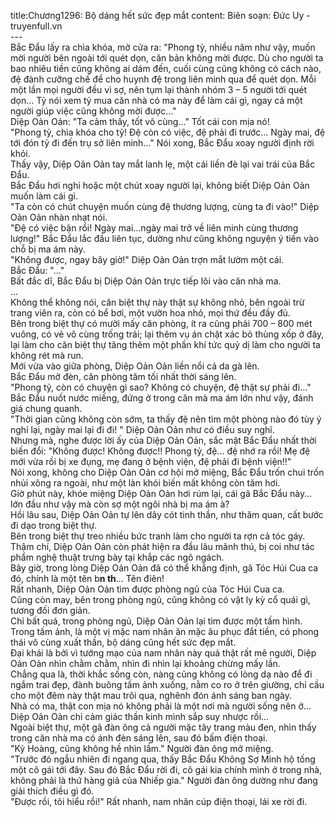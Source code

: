 title:Chương1296: Bộ dáng hết sức đẹp mắt
content:
Biên soạn: Đức Uy - truyenfull.vn<br>---<br>Bắc Đẩu lấy ra chìa khóa, mở cửa ra: "Phong tỷ, nhiều năm như vậy, muốn mời người bên ngoài tới quét dọn, căn bản không mời được. Dù cho người ta bao nhiêu tiền cũng không ai dám đến, cuối cùng cũng không có cách nào, đệ đành cưỡng chế để cho huynh đệ trong liên minh qua để quét dọn. Mỗi một lần mọi người đều vì sợ, nên tụm lại thành nhóm 3 – 5 người tới quét dọn... Tỷ nói xem tỷ mua căn nhà có ma này để làm cái gì, ngay cả một người giúp việc cũng không mời được..."<br>Diệp Oản Oản: "Ta cảm thấy, tốt vô cùng..." Tốt cái con mịa nó!<br>"Phong tỷ, chìa khóa cho tỷ! Đệ còn có việc, đệ phải đi trước... Ngày mai, đệ tới đón tỷ đi đến trụ sở liên minh..." Nói xong, Bắc Đẩu xoay người định rời khỏi.<br>Thấy vậy, Diệp Oản Oản tay mắt lanh lẹ, một cái liền đè lại vai trái của Bắc Đẩu.<br>Bắc Đẩu hơi nghi hoặc một chút xoay người lại, không biết Diệp Oản Oản muốn làm cái gì.<br>"Ta còn có chút chuyện muốn cùng đệ thương lượng, cùng ta đi vào!" Diệp Oản Oản nhàn nhạt nói.<br>"Đệ có việc bận rồi! Ngày mai…ngày mai trở về liên minh cùng thương lượng!" Bắc Đẩu lắc đầu liên tục, dường như cũng không nguyện ý tiến vào chỗ bị ma ám này.<br>"Không được, ngay bây giờ!" Diệp Oản Oản trợn mắt lườm một cái.<br>Bắc Đẩu: "..."<br>Bất đắc dĩ, Bắc Đẩu bị Diệp Oản Oản trực tiếp lôi vào căn nhà ma.<br>...<br>Không thể không nói, căn biệt thự này thật sự không nhỏ, bên ngoài trừ trang viên ra, còn có bể bơi, một vườn hoa nhỏ, mọi thứ đều đầy đủ.<br>Bên trong biệt thự có mười mấy căn phòng, ít ra cũng phải 700 – 800 mét vuông, có vẻ vô cùng trống trải; lại thêm vụ án chặt xác bỏ thùng xốp ở đây, lại làm cho căn biệt thự tăng thêm một phần khí tức quỷ dị làm cho người ta không rét mà run.<br>Mới vừa vào giữa phòng, Diệp Oản Oản liền nổi cả da gà lên.<br>Bắc Đẩu mở đèn, căn phòng tăm tối nhất thời sáng lên.<br>"Phong tỷ, còn có chuyện gì sao? Không có chuyện, đệ thật sự phải đi..." Bắc Đẩu nuốt nước miếng, đứng ở trong căn mà ma ám lớn như vậy, đánh giá chung quanh.<br>"Thời gian cũng không còn sớm, ta thấy đệ nên tìm một phòng nào đó tùy ý nghỉ lại, ngày mai lại đi đi! " Diệp Oản Oản như có điều suy nghĩ.<br>Nhưng mà, nghe được lời ấy của Diệp Oản Oản, sắc mặt Bắc Đẩu nhất thời biến đổi: "Không được! Không được!! Phong tỷ, đệ... đệ nhớ ra rồi! Mẹ đệ mới vừa rồi bị xe đụng, mẹ đang ở bệnh viện, đệ phải đi bệnh viện!!"<br>Nói xong, không cho Diệp Oản Oản cơ hội mở miệng, Bắc Đẩu trốn chui trốn nhủi xông ra ngoài, như một làn khói biến mất không còn tăm hơi.<br>Giờ phút này, khóe miệng Diệp Oản Oản hơi rúm lại, cái gã Bắc Đẩu này... lớn đầu như vậy mà còn sợ một ngôi nhà bị ma ám à?<br>Hồi lâu sau, Diệp Oản Oản tự lên dây cót tinh thần, như thăm quan, cất bước đi dạo trong biệt thự.<br>Bên trong biệt thự treo nhiều bức tranh làm cho người ta rợn cả tóc gáy. Thậm chí, Diệp Oản Oản còn phát hiện ra đầu lâu mãnh thú, bị coi như tác phẩm nghệ thuật trưng bày tại khắp các ngõ ngách.<br>Bây giờ, trong lòng Diệp Oản Oản đã có thể khẳng định, gã Tóc Húi Cua ca đó, chính là một tên b**n th**... Tên điên!<br>Rất nhanh, Diệp Oản Oản tìm được phòng ngủ của Tóc Húi Cua ca.<br>Cũng còn may, bên trong phòng ngủ, cũng không có vật ly kỳ cổ quái gì, tương đối đơn giản.<br>Chỉ bất quá, trong phòng ngủ, Diệp Oản Oản lại tìm được một tấm hình.<br>Trong tấm ảnh, là một vị mặc nam nhân ăn mặc âu phục đắt tiền, có phong thái vô cùng xuất thần, bộ dáng cũng hết sức đẹp mắt.<br>Đại khái là bởi vì tướng mạo của nam nhân này quả thật rất mê người, Diệp Oản Oản nhìn chằm chằm, nhìn đi nhìn lại khoảng chừng mấy lần.<br>Chẳng qua là, thời khắc sống còn, nàng cũng không có lòng dạ nào để đi ngắm trai đẹp, đành buông tấm ảnh xuống, nằm co ro ở trên giường, chỉ cầu cho một đêm này thật mau trôi qua, nghênh đón ánh sáng ban ngày.<br>Nhà có ma, thật con mịa nó không phải là một nơi mà người sống nên ở…<br>Diệp Oản Oản chỉ cảm giác thần kinh mình sắp suy nhược rồi...<br>Ngoài biệt thự, một gã đàn ông cả người mặc tây trang màu đen, nhìn thấy trong căn nhà ma có ánh đèn sáng lên, sau đó bấm điện thoại.<br>"Kỷ Hoàng, cũng không hề nhìn lầm." Người đàn ông mở miệng.<br>"Trước đó ngẫu nhiên đi ngang qua, thấy Bắc Đẩu Không Sợ Minh hộ tống một cô gái tới đây. Sau đó Bắc Đẩu rời đi, cô gái kia chính mình ở trong nhà, không phải là thứ hàng giả của Nhiếp gia." Người đàn ông dường như đang giải thích điều gì đó.<br>"Được rồi, tôi hiểu rồi!" Rất nhanh, nam nhân cúp điện thoại, lái xe rời đi.